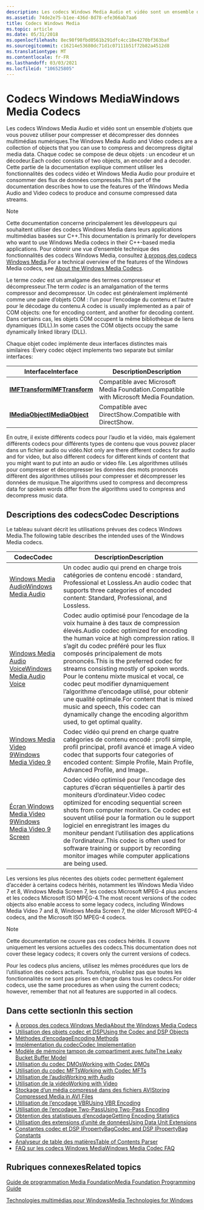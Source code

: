 ```yaml
---
description: Les codecs Windows Media Audio et vidéo sont un ensemble d’objets que vous pouvez utiliser pour compresser et décompresser des données multimédias numériques.
ms.assetid: 74de2e75-b1ee-436d-8d78-efe366ab7aa6
title: Codecs Windows Media
ms.topic: article
ms.date: 05/31/2018
ms.openlocfilehash: 8ec98f98fbd0561b291dfc4cc18e4270bf363baf
ms.sourcegitcommit: c16214e53680dc71d1c07111b51f72b82a4512d8
ms.translationtype: MT
ms.contentlocale: fr-FR
ms.lasthandoff: 03/03/2021
ms.locfileid: "106525805"
---
```

# <a name="windows-media-codecs"></a><span data-ttu-id="32480-103">Codecs Windows Media</span><span class="sxs-lookup"><span data-stu-id="32480-103">Windows Media Codecs</span></span>

<span data-ttu-id="32480-104">Les codecs Windows Media Audio et vidéo sont un ensemble d’objets que vous pouvez utiliser pour compresser et décompresser des données multimédias numériques.</span><span class="sxs-lookup"><span data-stu-id="32480-104">The Windows Media Audio and Video codecs are a collection of objects that you can use to compress and decompress digital media data.</span></span> <span data-ttu-id="32480-105">Chaque codec se compose de deux objets : un encodeur et un décodeur.</span><span class="sxs-lookup"><span data-stu-id="32480-105">Each codec consists of two objects, an encoder and a decoder.</span></span> <span data-ttu-id="32480-106">Cette partie de la documentation explique comment utiliser les fonctionnalités des codecs vidéo et Windows Media Audio pour produire et consommer des flux de données compressés.</span><span class="sxs-lookup"><span data-stu-id="32480-106">This part of the documentation describes how to use the features of the Windows Media Audio and Video codecs to produce and consume compressed data streams.</span></span>

> [!Note]  
> <span data-ttu-id="32480-107">Cette documentation concerne principalement les développeurs qui souhaitent utiliser des codecs Windows Media dans leurs applications multimédias basées sur C++.</span><span class="sxs-lookup"><span data-stu-id="32480-107">This documentation is primarily for developers who want to use Windows Media codecs in their C++-based media applications.</span></span> <span data-ttu-id="32480-108">Pour obtenir une vue d’ensemble technique des fonctionnalités des codecs Windows Media, consultez [à propos des codecs Windows Media](about-the-windows-media-codecs.md).</span><span class="sxs-lookup"><span data-stu-id="32480-108">For a technical overview of the features of the Windows Media codecs, see [About the Windows Media Codecs](about-the-windows-media-codecs.md).</span></span>

 

<span data-ttu-id="32480-109">Le terme *codec* est un amalgame des termes compresseur et décompresseur.</span><span class="sxs-lookup"><span data-stu-id="32480-109">The term *codec* is an amalgamation of the terms compressor and decompressor.</span></span> <span data-ttu-id="32480-110">Un codec est généralement implémenté comme une paire d’objets COM : l’un pour l’encodage du contenu et l’autre pour le décodage du contenu.</span><span class="sxs-lookup"><span data-stu-id="32480-110">A codec is usually implemented as a pair of COM objects: one for encoding content, and another for decoding content.</span></span> <span data-ttu-id="32480-111">Dans certains cas, les objets COM occupent la même bibliothèque de liens dynamiques (DLL).</span><span class="sxs-lookup"><span data-stu-id="32480-111">In some cases the COM objects occupy the same dynamically linked library (DLL).</span></span>

<span data-ttu-id="32480-112">Chaque objet codec implémente deux interfaces distinctes mais similaires :</span><span class="sxs-lookup"><span data-stu-id="32480-112">Every codec object implements two separate but similar interfaces:</span></span>



| <span data-ttu-id="32480-113">Interface</span><span class="sxs-lookup"><span data-stu-id="32480-113">Interface</span></span>                              | <span data-ttu-id="32480-114">Description</span><span class="sxs-lookup"><span data-stu-id="32480-114">Description</span></span>                                 |
|----------------------------------------|---------------------------------------------|
| [<span data-ttu-id="32480-115">**IMFTransform**</span><span class="sxs-lookup"><span data-stu-id="32480-115">**IMFTransform**</span></span>](/windows/desktop/api/mftransform/nn-mftransform-imftransform)   | <span data-ttu-id="32480-116">Compatible avec Microsoft Media Foundation.</span><span class="sxs-lookup"><span data-stu-id="32480-116">Compatible with Microsoft Media Foundation.</span></span> |
| [<span data-ttu-id="32480-117">**IMediaObject**</span><span class="sxs-lookup"><span data-stu-id="32480-117">**IMediaObject**</span></span>](/previous-versions/windows/desktop/api/mediaobj/nn-mediaobj-imediaobject) | <span data-ttu-id="32480-118">Compatible avec DirectShow.</span><span class="sxs-lookup"><span data-stu-id="32480-118">Compatible with DirectShow.</span></span>                 |



 

<span data-ttu-id="32480-119">En outre, il existe différents codecs pour l’audio et la vidéo, mais également différents codecs pour différents types de contenu que vous pouvez placer dans un fichier audio ou vidéo.</span><span class="sxs-lookup"><span data-stu-id="32480-119">Not only are there different codecs for audio and for video, but also different codecs for different kinds of content that you might want to put into an audio or video file.</span></span> <span data-ttu-id="32480-120">Les algorithmes utilisés pour compresser et décompresser les données des mots prononcés diffèrent des algorithmes utilisés pour compresser et décompresser les données de musique.</span><span class="sxs-lookup"><span data-stu-id="32480-120">The algorithms used to compress and decompress data for spoken words differ from the algorithms used to compress and decompress music data.</span></span>

## <a name="codec-descriptions"></a><span data-ttu-id="32480-121">Descriptions des codecs</span><span class="sxs-lookup"><span data-stu-id="32480-121">Codec Descriptions</span></span>

<span data-ttu-id="32480-122">Le tableau suivant décrit les utilisations prévues des codecs Windows Media.</span><span class="sxs-lookup"><span data-stu-id="32480-122">The following table describes the intended uses of the Windows Media codecs.</span></span>



| <span data-ttu-id="32480-123">Codec</span><span class="sxs-lookup"><span data-stu-id="32480-123">Codec</span></span>                                                                     | <span data-ttu-id="32480-124">Description</span><span class="sxs-lookup"><span data-stu-id="32480-124">Description</span></span>                                                                                                                                                                                                                                                                                  |
|---------------------------------------------------------------------------|----------------------------------------------------------------------------------------------------------------------------------------------------------------------------------------------------------------------------------------------------------------------------------------------|
| [<span data-ttu-id="32480-125">Windows Media Audio</span><span class="sxs-lookup"><span data-stu-id="32480-125">Windows Media Audio</span></span>](windowsmediaaudioencoder.md)                       | <span data-ttu-id="32480-126">Un codec audio qui prend en charge trois catégories de contenu encodé : standard, Professional et Lossless.</span><span class="sxs-lookup"><span data-stu-id="32480-126">An audio codec that supports three categories of encoded content: Standard, Professional, and Lossless.</span></span>                                                                                                                                                                                      |
| [<span data-ttu-id="32480-127">Windows Media Audio Voice</span><span class="sxs-lookup"><span data-stu-id="32480-127">Windows Media Audio Voice</span></span>](windowsmediaaudiovoiceencoder.md)            | <span data-ttu-id="32480-128">Codec audio optimisé pour l’encodage de la voix humaine à des taux de compression élevés.</span><span class="sxs-lookup"><span data-stu-id="32480-128">Audio codec optimized for encoding the human voice at high compression ratios.</span></span> <span data-ttu-id="32480-129">Il s’agit du codec préféré pour les flux composés principalement de mots prononcés.</span><span class="sxs-lookup"><span data-stu-id="32480-129">This is the preferred codec for streams consisting mostly of spoken words.</span></span> <span data-ttu-id="32480-130">Pour le contenu mixte musical et vocal, ce codec peut modifier dynamiquement l’algorithme d’encodage utilisé, pour obtenir une qualité optimale.</span><span class="sxs-lookup"><span data-stu-id="32480-130">For content that is mixed music and speech, this codec can dynamically change the encoding algorithm used, to get optimal quality.</span></span> |
| [<span data-ttu-id="32480-131">Windows Media Video 9</span><span class="sxs-lookup"><span data-stu-id="32480-131">Windows Media Video 9</span></span>](windowsmediavideo9encoder.md)                    | <span data-ttu-id="32480-132">Codec vidéo qui prend en charge quatre catégories de contenu encodé : profil simple, profil principal, profil avancé et image.</span><span class="sxs-lookup"><span data-stu-id="32480-132">A video codec that supports four categories of encoded content: Simple Profile, Main Profile, Advanced Profile, and Image..</span></span>                                                                                                                                                                  |
| [<span data-ttu-id="32480-133">Écran Windows Media Video 9</span><span class="sxs-lookup"><span data-stu-id="32480-133">Windows Media Video 9 Screen</span></span>](usingthewindowsmediavideo9screencodec.md) | <span data-ttu-id="32480-134">Codec vidéo optimisé pour l’encodage des captures d’écran séquentielles à partir des moniteurs d’ordinateur.</span><span class="sxs-lookup"><span data-stu-id="32480-134">Video codec optimized for encoding sequential screen shots from computer monitors.</span></span> <span data-ttu-id="32480-135">Ce codec est souvent utilisé pour la formation ou le support logiciel en enregistrant les images du moniteur pendant l’utilisation des applications de l’ordinateur.</span><span class="sxs-lookup"><span data-stu-id="32480-135">This codec is often used for software training or support by recording monitor images while computer applications are being used.</span></span>                                                                         |



 

<span data-ttu-id="32480-136">Les versions les plus récentes des objets codec permettent également d’accéder à certains codecs hérités, notamment les Windows Media Video 7 et 8, Windows Media Screen 7, les codecs Microsoft MPEG-4 plus anciens et les codecs Microsoft ISO MPEG-4.</span><span class="sxs-lookup"><span data-stu-id="32480-136">The most recent versions of the codec objects also enable access to some legacy codecs, including Windows Media Video 7 and 8, Windows Media Screen 7, the older Microsoft MPEG-4 codecs, and the Microsoft ISO MPEG-4 codecs.</span></span>

> [!Note]  
> <span data-ttu-id="32480-137">Cette documentation ne couvre pas ces codecs hérités. Il couvre uniquement les versions actuelles des codecs.</span><span class="sxs-lookup"><span data-stu-id="32480-137">This documentation does not cover these legacy codecs; it covers only the current versions of codecs.</span></span>

 

<span data-ttu-id="32480-138">Pour les codecs plus anciens, utilisez les mêmes procédures que lors de l’utilisation des codecs actuels. Toutefois, n’oubliez pas que toutes les fonctionnalités ne sont pas prises en charge dans tous les codecs.</span><span class="sxs-lookup"><span data-stu-id="32480-138">For older codecs, use the same procedures as when using the current codecs; however, remember that not all features are supported in all codecs.</span></span>

## <a name="in-this-section"></a><span data-ttu-id="32480-139">Dans cette section</span><span class="sxs-lookup"><span data-stu-id="32480-139">In this section</span></span>

-   [<span data-ttu-id="32480-140">À propos des codecs Windows Media</span><span class="sxs-lookup"><span data-stu-id="32480-140">About the Windows Media Codecs</span></span>](about-the-windows-media-codecs.md)
-   [<span data-ttu-id="32480-141">Utilisation des objets codec et DSP</span><span class="sxs-lookup"><span data-stu-id="32480-141">Using the Codec and DSP Objects</span></span>](decidinghowtousethewindowsmediaaudioandvideocodecs.md)
-   [<span data-ttu-id="32480-142">Méthodes d’encodage</span><span class="sxs-lookup"><span data-stu-id="32480-142">Encoding Methods</span></span>](encodingmethods.md)
-   [<span data-ttu-id="32480-143">Implémentation du codec</span><span class="sxs-lookup"><span data-stu-id="32480-143">Codec Implementation</span></span>](codecimplementation.md)
-   [<span data-ttu-id="32480-144">Modèle de mémoire tampon de compartiment avec fuite</span><span class="sxs-lookup"><span data-stu-id="32480-144">The Leaky Bucket Buffer Model</span></span>](the-leaky-bucket-buffer-model.md)
-   [<span data-ttu-id="32480-145">Utilisation du codec DMOs</span><span class="sxs-lookup"><span data-stu-id="32480-145">Working with Codec DMOs</span></span>](workingwithcodecdmos.md)
-   [<span data-ttu-id="32480-146">Utilisation du codec MFTs</span><span class="sxs-lookup"><span data-stu-id="32480-146">Working with Codec MFTs</span></span>](workingwithcodecmfts.md)
-   [<span data-ttu-id="32480-147">Utilisation de l’audio</span><span class="sxs-lookup"><span data-stu-id="32480-147">Working with Audio</span></span>](workingwithaudio.md)
-   [<span data-ttu-id="32480-148">Utilisation de la vidéo</span><span class="sxs-lookup"><span data-stu-id="32480-148">Working with Video</span></span>](workingwithvideo.md)
-   [<span data-ttu-id="32480-149">Stockage d’un média compressé dans des fichiers AVI</span><span class="sxs-lookup"><span data-stu-id="32480-149">Storing Compressed Media in AVI Files</span></span>](storingcompressedmediainavifiles.md)
-   [<span data-ttu-id="32480-150">Utilisation de l’encodage VBR</span><span class="sxs-lookup"><span data-stu-id="32480-150">Using VBR Encoding</span></span>](usingvbrencoding.md)
-   [<span data-ttu-id="32480-151">Utilisation de l’encodage Two-Pass</span><span class="sxs-lookup"><span data-stu-id="32480-151">Using Two-Pass Encoding</span></span>](usingtwoencodingpasses.md)
-   [<span data-ttu-id="32480-152">Obtention des statistiques d’encodage</span><span class="sxs-lookup"><span data-stu-id="32480-152">Getting Encoding Statistics</span></span>](gettingencodingstatistics.md)
-   [<span data-ttu-id="32480-153">Utilisation des extensions d’unité de données</span><span class="sxs-lookup"><span data-stu-id="32480-153">Using Data Unit Extensions</span></span>](usingdataunitextensions.md)
-   [<span data-ttu-id="32480-154">Constantes codec et DSP IPropertyBag</span><span class="sxs-lookup"><span data-stu-id="32480-154">Codec and DSP IPropertyBag Constants</span></span>](codecanddspproperties.md)
-   [<span data-ttu-id="32480-155">Analyseur de table des matières</span><span class="sxs-lookup"><span data-stu-id="32480-155">Table of Contents Parser</span></span>](toc-parser.md)
-   [<span data-ttu-id="32480-156">FAQ sur les codecs Windows Media</span><span class="sxs-lookup"><span data-stu-id="32480-156">Windows Media Codec FAQ</span></span>](frequentlyaskedquestions.md)

## <a name="related-topics"></a><span data-ttu-id="32480-157">Rubriques connexes</span><span class="sxs-lookup"><span data-stu-id="32480-157">Related topics</span></span>

<dl> <dt>

[<span data-ttu-id="32480-158">Guide de programmation Media Foundation</span><span class="sxs-lookup"><span data-stu-id="32480-158">Media Foundation Programming Guide</span></span>](media-foundation-programming-guide.md)
</dt> <dt>

<span data-ttu-id="32480-159">[Technologies multimédias pour Windows](/previous-versions/bg125389(v=msdn.10))</span><span class="sxs-lookup"><span data-stu-id="32480-159">[Media Technologies for Windows](/previous-versions/bg125389(v=msdn.10))</span></span>
</dt> </dl>

 

 
